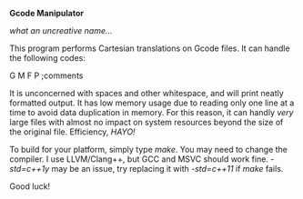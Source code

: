 **Gcode Manipulator**

*what an uncreative name...*

This program performs Cartesian translations on Gcode files.
It can handle the following codes:

G
M
F
P
;comments

It is unconcerned with spaces and other whitespace, and will print neatly formatted output.
It has low memory usage due to reading only one line at a time to avoid data duplication in memory.
For this reason, it can handly _very_ large files with almost no impact on system resources beyond
the size of the original file. Efficiency, *HAYO!*

To build for your platform, simply type _make_.
You may need to change the compiler.  I use LLVM/Clang++, but GCC and MSVC should work fine.
_-std=c++1y_ may be an issue, try replacing it with _-std=c++11_ if _make_ fails.

Good luck!

